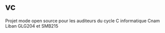 # vc
Projet mode open source pour les auditeurs du cycle C informatique Cnam Liban GLG204 et SMB215
